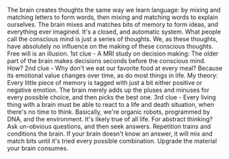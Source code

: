 The brain creates thoughts the same way we learn language:
by mixing and matching letters to form words, then mixing and matching words to explain ourselves.
The brain mixes and matches bits of memory to form ideas, and everything ever imagined.
It's a closed, and automatic system. What people call the conscious mind is just a series of thoughts.
We, as these thoughts, have absolutely no influence on the making of these conscious thoughts.
Free will is an illusion. 1st clue - A MRI study on decision making: 
The older part of the brain makes decisions seconds before the conscious mind.
How? 2nd clue - Why don't we eat our favorite food at every meal? 
Because its emotional value changes over time, as do most things in life.
My theory: Every little piece of memory is tagged with just a bit either positive or negative emotion. 
The brain merely adds up the pluses and minuses for every possible choice, and then picks the best one.
3rd clue - Every living thing with a brain must be able to react to a life and death situation,
when there's no time to think. Basically, we're organic robots, programmed by DNA, and the environment.
It's likely true of all life. For abstract thinking? Ask un-obvious questions, and then seek answers.
Repetition trains and conditions the brain. If your brain doesn't know an answer, 
it will mix and match bits until it's tried every possible combination. Upgrade the material your brain consumes.
